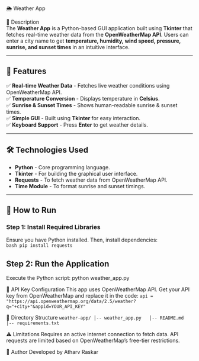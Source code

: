 🌦️ Weather App  

📌 Description  
The **Weather App** is a Python-based GUI application built using **Tkinter** that fetches real-time weather data from the **OpenWeatherMap API**. Users can enter a city name to get **temperature, humidity, wind speed, pressure, sunrise, and sunset times** in an intuitive interface.  

---

## 🚀 Features  
✅ **Real-time Weather Data** - Fetches live weather conditions using OpenWeatherMap API.  
✅ **Temperature Conversion** - Displays temperature in **Celsius**.  
✅ **Sunrise & Sunset Times** - Shows human-readable sunrise & sunset times.  
✅ **Simple GUI** - Built using **Tkinter** for easy interaction.  
✅ **Keyboard Support** - Press **Enter** to get weather details.  

---

## 🛠️ Technologies Used  
- **Python** - Core programming language.  
- **Tkinter** - For building the graphical user interface.  
- **Requests** - To fetch weather data from OpenWeatherMap API.  
- **Time Module** - To format sunrise and sunset timings.  

---

## 📌 How to Run  
### **Step 1: Install Required Libraries**  
Ensure you have Python installed. Then, install dependencies:  
``bash
pip install requests
``
## Step 2: Run the Application
Execute the Python script: python weather_app.py

📜 API Key Configuration
This app uses OpenWeatherMap API. Get your API key from OpenWeatherMap and replace it in the code:
``api = "https://api.openweathermap.org/data/2.5/weather?q="+city+"&appid=YOUR_API_KEY"``

📂 Directory Structure
``weather-app/
│-- weather_app.py  
│-- README.md  
│-- requirements.txt`` 

⚠️ Limitations
Requires an active internet connection to fetch data.
API requests are limited based on OpenWeatherMap’s free-tier restrictions.

📌 Author
Developed by Atharv Raskar
